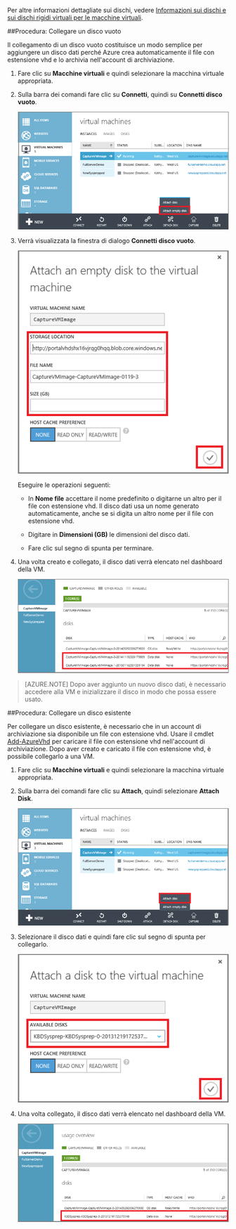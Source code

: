 
Per altre informazioni dettagliate sui dischi, vedere [Informazioni sui dischi e sui dischi rigidi virtuali per le macchine virtuali](../articles/virtual-machines/virtual-machines-linux-about-disks-vhds.md).

##<a id="attachempty"></a>Procedura: Collegare un disco vuoto

Il collegamento di un disco vuoto costituisce un modo semplice per aggiungere un disco dati perché Azure crea automaticamente il file con estensione vhd e lo archivia nell'account di archiviazione.

1. Fare clic su **Macchine virtuali** e quindi selezionare la macchina virtuale appropriata.

2. Sulla barra dei comandi fare clic su **Connetti**, quindi su **Connetti disco vuoto**.


	![Collegare un disco vuoto](./media/howto-attach-disk-windows-linux/AttachEmptyDisk.png)

3.	Verrà visualizzata la finestra di dialogo **Connetti disco vuoto**.


	![Collegare un nuovo disco vuoto](./media/howto-attach-disk-windows-linux/AttachEmptyDetail.png)


	Eseguire le operazioni seguenti:

	- In **Nome file** accettare il nome predefinito o digitarne un altro per il file con estensione vhd. Il disco dati usa un nome generato automaticamente, anche se si digita un altro nome per il file con estensione vhd.

	- Digitare in **Dimensioni (GB)** le dimensioni del disco dati.

	- Fare clic sul segno di spunta per terminare.

4.	Una volta creato e collegato, il disco dati verrà elencato nel dashboard della VM.

	![Disco dati vuoto collegato correttamente](./media/howto-attach-disk-windows-linux/AttachEmptySuccess.png)

> [AZURE.NOTE] Dopo aver aggiunto un nuovo disco dati, è necessario accedere alla VM e inizializzare il disco in modo che possa essere usato.


##<a id="attachexisting"></a>Procedura: Collegare un disco esistente

Per collegare un disco esistente, è necessario che in un account di archiviazione sia disponibile un file con estensione vhd. Usare il cmdlet [Add-AzureVhd](https://msdn.microsoft.com/library/azure/dn495173.aspx) per caricare il file con estensione vhd nell'account di archiviazione. Dopo aver creato e caricato il file con estensione vhd, è possibile collegarlo a una VM.

1. Fare clic su **Macchine virtuali** e quindi selezionare la macchina virtuale appropriata.

2. Sulla barra dei comandi fare clic su **Attach**, quindi selezionare **Attach Disk**.


	![Collegare il disco dati](./media/howto-attach-disk-windows-linux/AttachExistingDisk.png)


3. Selezionare il disco dati e quindi fare clic sul segno di spunta per collegarlo.

	![Immettere i dettagli del disco](./media/howto-attach-disk-windows-linux/AttachExistingDetail.png)

4.	Una volta collegato, il disco dati verrà elencato nel dashboard della VM.


	![Disco dati correttamente collegato](./media/howto-attach-disk-windows-linux/AttachExistingSuccess.png)

<!---HONumber=AcomDC_0330_2016-->